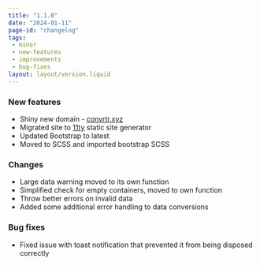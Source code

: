 ```yaml
---
title: "1.1.0"
date: "2024-01-11"
page-id: "changelog"
tags: 
 - minor
 - new-features
 - improvements
 - bug-fixes
layout: layout/version.liquid
---
```

### New features
- Shiny new domain - [convrtr.xyz](https://www.convrtr.xyz)
- Migrated site to [11ty](https://github.com/11ty/eleventy) static site generator
- Updated Bootstrap to latest
- Moved to SCSS and imported bootstrap SCSS

### Changes
- Large data warning moved to its own function
- Simplified check for empty containers, moved to own function
- Throw better errors on invalid data
- Added some additional error handling to data conversions

### Bug fixes
- Fixed issue with toast notification that prevented it from being disposed correctly